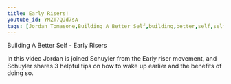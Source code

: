 ```yaml
---
title: Early Risers!
youtube_id: YMZT7QJd7sA
tags: [Jordan Tomasone,Building A Better Self,building,better,self,self help,help,tips,Personal Development,self-help secrets revealed,secrets to waking up early,secrets to having better sleep,how to be a early riser,early riser,early riser movement,how to wake up early,benefits of waking up early,how waking up early can change your life,3 tips to wake up earlier]
---
```

Building A Better Self - Early Risers

In this video Jordan is joined Schuyler from the Early riser movement, and Schuyler shares 3 helpful tips on how to wake up earlier and the benefits of doing so.
